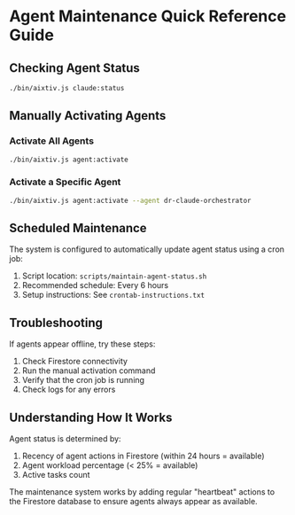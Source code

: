 # Agent Maintenance Quick Reference Guide

## Checking Agent Status
```bash
./bin/aixtiv.js claude:status
```

## Manually Activating Agents

### Activate All Agents
```bash
./bin/aixtiv.js agent:activate
```

### Activate a Specific Agent
```bash
./bin/aixtiv.js agent:activate --agent dr-claude-orchestrator
```

## Scheduled Maintenance

The system is configured to automatically update agent status using a cron job:

1. Script location: `scripts/maintain-agent-status.sh`
2. Recommended schedule: Every 6 hours
3. Setup instructions: See `crontab-instructions.txt`

## Troubleshooting

If agents appear offline, try these steps:

1. Check Firestore connectivity
2. Run the manual activation command
3. Verify that the cron job is running
4. Check logs for any errors

## Understanding How It Works

Agent status is determined by:

1. Recency of agent actions in Firestore (within 24 hours = available)
2. Agent workload percentage (< 25% = available)
3. Active tasks count

The maintenance system works by adding regular "heartbeat" actions to the Firestore database to ensure agents always appear as available.
